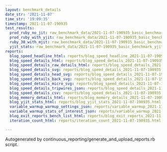 ```yaml
---
layout: benchmark_details
date_str: '2021-11-07'
time_str: '19:09:35'
timestamp: 2021-11-07-190935
test_results:
  prod_ruby_no_jit: raw_benchmark_data/2021-11-07-190935_basic_benchmark_prod_ruby_no_jit.json
  prod_ruby_with_yjit: raw_benchmark_data/2021-11-07-190935_basic_benchmark_prod_ruby_with_yjit.json
  ruby_30_with_mjit: raw_benchmark_data/2021-11-07-190935_basic_benchmark_ruby_30_with_mjit.json
  yjit_stats: raw_benchmark_data/2021-11-07-190935_basic_benchmark_yjit_stats.json
reports:
  blog_speed_headline_html: reports/blog_speed_headline_2021-11-07-190935.html
  blog_speed_details_html: reports/blog_speed_details_2021-11-07-190935.html
  blog_speed_details_raw_details_html: reports/blog_speed_details_2021-11-07-190935.raw_details.html
  blog_speed_details_svg: reports/blog_speed_details_2021-11-07-190935.svg
  blog_speed_details_head_svg: reports/blog_speed_details_2021-11-07-190935.head.svg
  blog_speed_details_back_svg: reports/blog_speed_details_2021-11-07-190935.back.svg
  blog_speed_details_micro_svg: reports/blog_speed_details_2021-11-07-190935.micro.svg
  blog_speed_details_tripwires_json: reports/blog_speed_details_2021-11-07-190935.tripwires.json
  blog_speed_details_csv: reports/blog_speed_details_2021-11-07-190935.csv
  blog_memory_details_html: reports/blog_memory_details_2021-11-07-190935.html
  blog_yjit_stats_html: reports/blog_yjit_stats_2021-11-07-190935.html
  variable_warmup_warmup_settings_json: reports/variable_warmup_2021-11-07-190935.warmup_settings.json
  variable_warmup_stats_of_interest_json: reports/variable_warmup_2021-11-07-190935.stats_of_interest.json
  blog_exit_reports_bench_list_html: reports/blog_exit_reports_2021-11-07-190935.bench_list.html
  iteration_count_html: reports/iteration_count_2021-11-07-190935.html

---
```

Autogenerated by continuous_reporting/generate_and_upload_reports.rb script.
